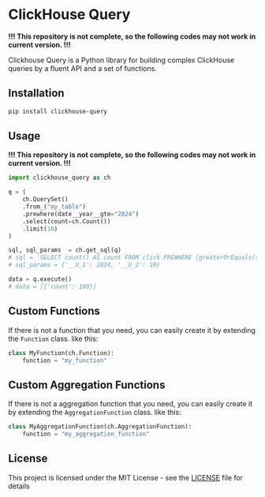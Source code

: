 # ClickHouse Query
**!!! This repository is not complete, so the following codes may not work in current version. !!!**

Clickhouse Query is a Python library for building complex ClickHouse queries by a fluent API and a set of functions.

## Installation

```bash
pip install clickhouse-query
```

## Usage

**!!! This repository is not complete, so the following codes may not work in current version. !!!**

```python
import clickhouse_query as ch

q = (
    ch.QuerySet()
    .from_("my_table")
    .prewhere(date__year__gte="2024")
    .select(count=ch.Count())
    .limit(10)
)

sql, sql_params  = ch.get_sql(q)
# sql = 'SELECT count() AS count FROM click PREWHERE (greaterOrEquals(toYear(date), %(__U_1)s)) LIMIT %(__U_2)f'
# sql_params = {'__U_1': 2024, '__U_2': 10}

data = q.execute()
# data = [{'count': 100}]
```

## Custom Functions

If there is not a function that you need, you can easily create it by extending the `Function` class. like this:

```python
class MyFunction(ch.Function):
    function = "my_function"
```

## Custom Aggregation Functions

If there is not a aggregation function that you need, you can easily create it by extending the `AggregationFunction` class. like this:

```python
class MyAggregationFunction(ch.AggregationFunction):
    function = "my_aggregation_function"
```

## License

This project is licensed under the MIT License - see the [LICENSE](LICENSE) file for details
